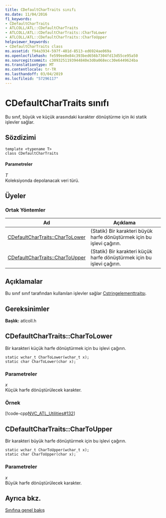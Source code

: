 ```yaml
---
title: CDefaultCharTraits sınıfı
ms.date: 11/04/2016
f1_keywords:
- CDefaultCharTraits
- ATLCOLL/ATL::CDefaultCharTraits
- ATLCOLL/ATL::CDefaultCharTraits::CharToLower
- ATLCOLL/ATL::CDefaultCharTraits::CharToUpper
helpviewer_keywords:
- CDefaultCharTraits class
ms.assetid: f94a3934-597f-401d-8513-ed6924ae069a
ms.openlocfilehash: fe599ee0e84c393bed656b7304fd13d55ce95a50
ms.sourcegitcommit: c3093251193944840e3d0a068ecc30e6449624ba
ms.translationtype: MT
ms.contentlocale: tr-TR
ms.lasthandoff: 03/04/2019
ms.locfileid: "57296117"
---
```

# <a name="cdefaultchartraits-class"></a>CDefaultCharTraits sınıfı

Bu sınıf, büyük ve küçük arasındaki karakter dönüştürme için iki statik işlevler sağlar.

## <a name="syntax"></a>Sözdizimi

```
template <typename T>
class CDefaultCharTraits
```

#### <a name="parameters"></a>Parametreler

*T*<br/>
Koleksiyonda depolanacak veri türü.

## <a name="members"></a>Üyeler

### <a name="public-methods"></a>Ortak Yöntemler

|Ad|Açıklama|
|----------|-----------------|
|[CDefaultCharTraits::CharToLower](#chartolower)|(Statik) Bir karakteri büyük harfe dönüştürmek için bu işlevi çağırın.|
|[CDefaultCharTraits::CharToUpper](#chartoupper)|(Statik) Bir karakteri küçük harfe dönüştürmek için bu işlevi çağırın.|

## <a name="remarks"></a>Açıklamalar

Bu sınıf sınıf tarafından kullanılan işlevler sağlar [Cstringelementtraitsı](../../atl/reference/cstringelementtraitsi-class.md).

## <a name="requirements"></a>Gereksinimler

**Başlık:** atlcoll.h

##  <a name="chartolower"></a>  CDefaultCharTraits::CharToLower

Bir karakteri küçük harfe dönüştürmek için bu işlevi çağırın.

```
static wchar_t CharToLower(wchar_t x);
static char CharToLower(char x);
```

### <a name="parameters"></a>Parametreler

*x*<br/>
Küçük harfe dönüştürülecek karakter.

### <a name="example"></a>Örnek

[!code-cpp[NVC_ATL_Utilities#132](../../atl/codesnippet/cpp/cdefaultchartraits-class_1.cpp)]

##  <a name="chartoupper"></a>  CDefaultCharTraits::CharToUpper

Bir karakteri büyük harfe dönüştürmek için bu işlevi çağırın.

```
static wchar_t CharToUpper(wchar_t x);
static char CharToUpper(char x);
```

### <a name="parameters"></a>Parametreler

*x*<br/>
Büyük harfe dönüştürülecek karakter.

## <a name="see-also"></a>Ayrıca bkz.

[Sınıfına genel bakış](../../atl/atl-class-overview.md)
